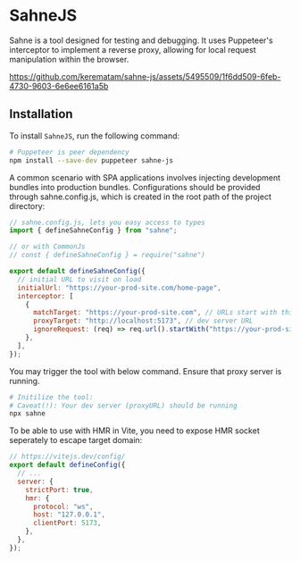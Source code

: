 # SahneJS

Sahne is a tool designed for testing and debugging. It uses Puppeteer's interceptor to implement a reverse proxy, allowing for local request manipulation within the browser.


https://github.com/kerematam/sahne-js/assets/5495509/1f6dd509-6feb-4730-9603-6e6ee6161a5b



## Installation

To install `SahneJS`, run the following command:
```sh
# Puppeteer is peer dependency
npm install --save-dev puppeteer sahne-js
```

A common scenario with SPA applications involves injecting development bundles into production bundles. Configurations should be provided through sahne.config.js, which is created in the root path of the project directory:

```js
// sahne.config.js, lets you easy access to types
import { defineSahneConfig } from "sahne";

// or with CommonJs
// const { defineSahneConfig } = require("sahne")

export default defineSahneConfig({
  // initial URL to visit on load
  initialUrl: "https://your-prod-site.com/home-page",
  interceptor: [
    {
      matchTarget: "https://your-prod-site.com", // URLs start with this will match
      proxyTarget: "http://localhost:5173", // dev server URL
      ignoreRequest: (req) => req.url().startWith("https://your-prod-site.com/api")
    },
  ],
});
```
You may trigger the tool with below command. Ensure that proxy server is running.
```sh
# Initilize the tool:
# Caveat(!): Your dev server (proxyURL) should be running
npx sahne
```

To be able to use with HMR in Vite, you need to expose HMR socket seperately to escape target domain:


```js
// https://vitejs.dev/config/
export default defineConfig({
  // ...
  server: {
    strictPort: true,
    hmr: {
      protocol: "ws",
      host: "127.0.0.1",
      clientPort: 5173,
    },
  },
});
```
